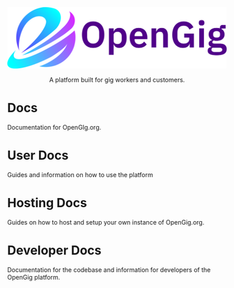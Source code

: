 <div align="center">
<img src="../frontend/public/OpenGig_Logo_Light_Mode.svg" alt="OpenGig Logo" style="height: 30%; width: auto;">

A platform built for gig workers and customers.

</div>

# Docs
Documentation for OpenGIg.org.

# User Docs
Guides and information on how to use the platform

# Hosting Docs
Guides on how to host and setup your own instance of OpenGig.org.

# Developer Docs
Documentation for the codebase and information for developers of the OpenGig platform.
